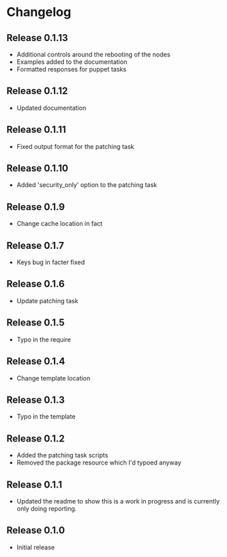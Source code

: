# Changelog

## Release 0.1.13

- Additional controls around the rebooting of the nodes
- Examples added to the documentation
- Formatted responses for puppet tasks

## Release 0.1.12

- Updated documentation

## Release 0.1.11

- Fixed output format for the patching task

## Release 0.1.10

- Added 'security_only' option to the patching task

## Release 0.1.9

- Change cache location in fact

## Release 0.1.7

- Keys bug in facter fixed

## Release 0.1.6

- Update patching task

## Release 0.1.5

- Typo in the require

## Release 0.1.4

- Change template location

## Release 0.1.3

- Typo in the template

## Release 0.1.2

- Added the patching task scripts
- Removed the package resource which I'd typoed anyway

## Release 0.1.1

- Updated the readme to show this is a work in progress and is currently only doing reporting.

## Release 0.1.0

- Initial release
